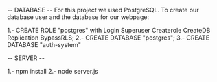 -- DATABASE --
For this project we used PostgreSQL.
To create our database user and the database for our webpage:

1.- CREATE ROLE "postgres" with Login Superuser Createrole CreateDB Replication BypassRLS;
2.- CREATE DATABASE "postgres";
3.- CREATE DATABASE "auth-system"

-- SERVER --

1.- npm install
2.- node server.js
